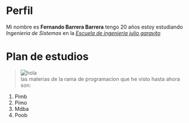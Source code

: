 # Perfil
   Mi nombre es **Fernando Barrera Barrera**  tengo 20 años estoy estudiando *Ingenieria de Sistemas* en la [*Escuela de ingenieria julio garavito*][2]
# Plan de estudios    
>![hola][1]\
las materias de la rama de programacion que he visto hasta ahora son:
   1. Pimb
   2. Pimo
   3. Mdba
   4. Poob











[1]:https://www.escuelaing.edu.co/escuela/planesEstudio/img/sistemas/Malla-curricular-SISTEMAS.png
[2]:https://www.escuelaing.edu.co/es/